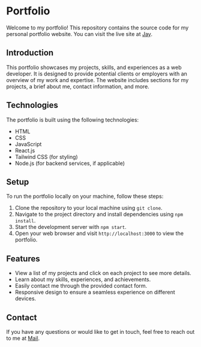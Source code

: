 # Portfolio

Welcome to my portfolio! This repository contains the source code for my personal portfolio website. You can visit the live site at [Jay](https://www.yourportfolio.com).

## Introduction

This portfolio showcases my projects, skills, and experiences as a web developer. It is designed to provide potential clients or employers with an overview of my work and expertise. The website includes sections for my projects, a brief about me, contact information, and more.

## Technologies

The portfolio is built using the following technologies:

- HTML
- CSS
- JavaScript
- React.js
- Tailwind CSS (for styling)
- Node.js (for backend services, if applicable)

## Setup

To run the portfolio locally on your machine, follow these steps:

1. Clone the repository to your local machine using `git clone`.
2. Navigate to the project directory and install dependencies using `npm install`.
3. Start the development server with `npm start`.
4. Open your web browser and visit `http://localhost:3000` to view the portfolio.

## Features

- View a list of my projects and click on each project to see more details.
- Learn about my skills, experiences, and achievements.
- Easily contact me through the provided contact form.
- Responsive design to ensure a seamless experience on different devices.

## Contact

If you have any questions or would like to get in touch, feel free to reach out to me at [Mail](mailto:delionjayson@gmail.com).
